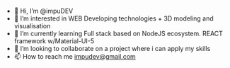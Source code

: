 - 👋 Hi, I’m @impuDEV
- 👀 I’m interested in WEB Developing technologies + 3D modeling and visualisation
- 🌱 I’m currently learning Full stack based on NodeJS ecosystem. REACT framework w/Material-UI-5
- 💞️ I’m looking to collaborate on a project where i can apply my skills
- 📫 How to reach me impudev@gmail.com

<!---
impuDEV/impuDEV is a ✨ special ✨ repository because its `README.md` (this file) appears on your GitHub profile.
You can click the Preview link to take a look at your changes.
--->
